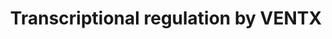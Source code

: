 ---
annotations:
- type: Pathway Ontology
  value: transcription pathway
authors:
- ReactomeTeam
- DeSl
- Eweitz
description: The VENTX (also known as VENT homeobox or VENTX2) gene is a member of
  the homeobox family of transcription factors. The ortholog of VENTX was first described
  in Xenopus where it participates in BMP and Nanog signaling pathways and controls
  dorsoventral mesoderm patterning (Onichtchouk et al. 1996, Scerbo et al. 2012).
  The zebrafish ortholog of VENTX is also involved in dorsoventral patterning in the
  early embryo (Imai et al. 2001). Rodents lack the VENTX ortholog (Zhong and Holland
  2011). VENTX is expressed in human blood cells (Moretti et al. 2001) and appears
  to play an important role in hematopoiesis. The role of VENTX in hematopoiesis was
  first suggested based on its role in mesoderm patterning in Xenopus and zebrafish
  (Davidson and Zon 2000). VENTX promotes cell cycle arrest and differentiation of
  hematopoietic stem cells and/or progenitor cells (Wu, Gao, Ke, Giese and Zhu 2011,
  Wu et al. 2014). Ventx suppression leads to expansion of hematopoietic stem cells
  and multi-progenitor cells (Gao et, J. Biol.Chem, 2012). VENTX induces transcription
  of cell cycle inhibitors TP53 (p53) and p16INK4A  and activates tumor suppressor
  pathways regulated by TP53 and p16INK4A (Wu, Gao, Ke, Hager et al. 2011), as well
  as macrophage colony stimulating factor receptor (CSF1R) (Wu, Gao, Ke, Giese and
  Zhu 2011) and inhibits transcription of cyclin D1 (CCND1) (Gao et al. 2010) and
  Interleukin-6 (IL6) (Wu et al. 2014). Chromatin immunoprecipitation showed that
  EGR3 transcription factor directly binds to the promoter of IL6 and IL8 genes (Baron
  VT et al, BJC 2015). While VENTX expression may suppress lymphocytic leukemia (Gao
  et al. 2010), high levels of VENTX have been reported in acute myeloid leukemia
  cells, with a positive effect on their proliferation (Rawat et al. 2010). Another
  homeobox transcription factor that regulates differentiation of hematopoietic stemm
  cells is DLX4 (Bon et al. 2015). Studies on colon cancer showed that VentX regulates
  tumor associated macrophages and reverts immune suppression in tumor microenvironment
  (Le et al. 2018). MEK1 is required for Xenopus Ventx2 asymmetric distribution during
  blastula cell division. Ventx2 inhibition by MEK1 is required for embryonic cell
  commitment (Scerbo et al, eLife, 2017). VENTX induces TP53-independent apoptosis
  in cancer cells (Gao H, Oncotarget, 2016). During  Xenopus embryonic development,
  VENTX ortholog regulates transcription of the sox3 gene (Rogers et al. 2007) as
  well as the early neuronal gene zic3 (Umair et al. 2018).  View original pathway
  at [http://www.reactome.org/PathwayBrowser/#DIAGRAM=8853884 Reactome].
last-edited: 2021-05-09
organisms:
- Homo sapiens
redirect_from:
- /index.php/Pathway:WP4995
- /instance/WP4995
schema-jsonld:
- '@context': https://schema.org/
  '@id': https://wikipathways.github.io/pathways/WP4995.html
  '@type': Dataset
  creator:
    '@type': Organization
    name: WikiPathways
  description: The VENTX (also known as VENT homeobox or VENTX2) gene is a member
    of the homeobox family of transcription factors. The ortholog of VENTX was first
    described in Xenopus where it participates in BMP and Nanog signaling pathways
    and controls dorsoventral mesoderm patterning (Onichtchouk et al. 1996, Scerbo
    et al. 2012). The zebrafish ortholog of VENTX is also involved in dorsoventral
    patterning in the early embryo (Imai et al. 2001). Rodents lack the VENTX ortholog
    (Zhong and Holland 2011). VENTX is expressed in human blood cells (Moretti et
    al. 2001) and appears to play an important role in hematopoiesis. The role of
    VENTX in hematopoiesis was first suggested based on its role in mesoderm patterning
    in Xenopus and zebrafish (Davidson and Zon 2000). VENTX promotes cell cycle arrest
    and differentiation of hematopoietic stem cells and/or progenitor cells (Wu, Gao,
    Ke, Giese and Zhu 2011, Wu et al. 2014). Ventx suppression leads to expansion
    of hematopoietic stem cells and multi-progenitor cells (Gao et, J. Biol.Chem,
    2012). VENTX induces transcription of cell cycle inhibitors TP53 (p53) and p16INK4A  and
    activates tumor suppressor pathways regulated by TP53 and p16INK4A (Wu, Gao, Ke,
    Hager et al. 2011), as well as macrophage colony stimulating factor receptor (CSF1R)
    (Wu, Gao, Ke, Giese and Zhu 2011) and inhibits transcription of cyclin D1 (CCND1)
    (Gao et al. 2010) and Interleukin-6 (IL6) (Wu et al. 2014). Chromatin immunoprecipitation
    showed that EGR3 transcription factor directly binds to the promoter of IL6 and
    IL8 genes (Baron VT et al, BJC 2015). While VENTX expression may suppress lymphocytic
    leukemia (Gao et al. 2010), high levels of VENTX have been reported in acute myeloid
    leukemia cells, with a positive effect on their proliferation (Rawat et al. 2010).
    Another homeobox transcription factor that regulates differentiation of hematopoietic
    stemm cells is DLX4 (Bon et al. 2015). Studies on colon cancer showed that VentX
    regulates tumor associated macrophages and reverts immune suppression in tumor
    microenvironment (Le et al. 2018). MEK1 is required for Xenopus Ventx2 asymmetric
    distribution during blastula cell division. Ventx2 inhibition by MEK1 is required
    for embryonic cell commitment (Scerbo et al, eLife, 2017). VENTX induces TP53-independent
    apoptosis in cancer cells (Gao H, Oncotarget, 2016). During  Xenopus embryonic
    development, VENTX ortholog regulates transcription of the sox3 gene (Rogers et
    al. 2007) as well as the early neuronal gene zic3 (Umair et al. 2018).  View original
    pathway at [http://www.reactome.org/PathwayBrowser/#DIAGRAM=8853884 Reactome].
  keywords:
  - 'ANAPC16 '
  - 'mRNA: miR-24'
  - complex
  - 'ANAPC10 '
  - p-T235,S321-CEBPB:NF-kB:IL6 gene
  - 'UBE2C '
  - 'ANAPC1 '
  - p-T235,S321-CEBPB
  - 'IL6 gene '
  - G1/S transition
  - Transcription of
  - Oxidative Stress
  - 'p14ARF mRNA '
  - NFKB1(1-433):RELA
  - p16INK4A mRNA
  - 'LEF1 '
  - 'ANAPC11 '
  - Mitotic G1 phase and
  - 'ANAPC4 '
  - Induced Senescence
  - VENTX:IL6 Gene
  - IL6 gene
  - 'VENTX '
  - EHMT1:EHMT2
  - Senescence
  - 'CCND1 gene '
  - RISC
  - TCF dependent
  - Cdh1:phospho-APC/C
  - TP53
  - IL6
  - 'MOV10 '
  - 'CDC27 '
  - miR-24
  - VENTX:TP53 Gene
  - CTNNB1:TCF7L2,LEF1:CCND1 Gene
  - 'EIF2C3 '
  - Cell Cycle Genes
  - 'NFKB1(1-433) '
  - 'CDC23 '
  - CDKN2A gene
  - 'ANAPC15 '
  - p16INK4A/p14ARF mRNA
  - Oncogene Induced
  - 'TP53 gene '
  - 'ANAPC5 '
  - CTNNB1
  - 'CTNNB1 '
  - 'TNRC6C '
  - p16INK4A/p14ARF
  - 'p16INK4A mRNA '
  - 'EHMT2 '
  - 'UBE2S '
  - 'EHMT1 '
  - TP53 Regulates
  - Senescence-Associated Secretory Phenotype (SASP)
  - 'miR-24-1 '
  - 'RELA '
  - 'TNRC6A '
  - 'EIF2C4 '
  - 'EIF2C1 '
  - 'FZR1 '
  - CCND1
  - 'CSF1R Gene '
  - signaling in
  - homodimer
  - 'TNRC6B '
  - VENTX:CDKN2A Gene
  - CCND1 gene
  - CSF1R Gene
  - 'CDC16 '
  - 'UBE2D1 '
  - response to WNT
  - p16INK4A
  - TP53 gene
  - VENTX:TCF4,LEF1:CCND1 Gene
  - 'ANAPC2 '
  - VENTX:CSF1R Gene
  - 'ANAPC7 '
  - Nonendonucleolytic
  - VENTX
  - 'miR-24-2 '
  - 'p-T235, S321-CEBPB '
  - CSF1R
  - 'CDC26 '
  - 'UBE2E1 '
  - 'TCF7L2 '
  - 'CDKN2A gene '
  license: CC0
  name: Transcriptional regulation by VENTX
seo: CreativeWork
title: Transcriptional regulation by VENTX
wpid: WP4995
---